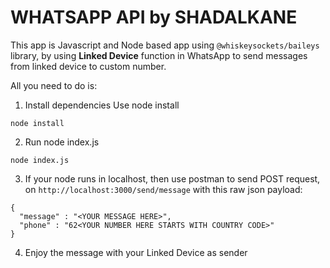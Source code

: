 # WHATSAPP API by SHADALKANE

This app is Javascript and Node based app using `@whiskeysockets/baileys` library, by using **Linked Device** function in WhatsApp to send messages from linked device to custom number.

All you need to do is:
1. Install dependencies
Use node install
```
node install
```
2.  Run node index.js
```
node index.js
```
3. If your node runs in localhost, then use postman to send POST request, on `http://localhost:3000/send/message` with this raw json payload:
```
{
  "message" : "<YOUR MESSAGE HERE>",
  "phone" : "62<YOUR NUMBER HERE STARTS WITH COUNTRY CODE>"
}
```
4. Enjoy the message with your Linked Device as sender
